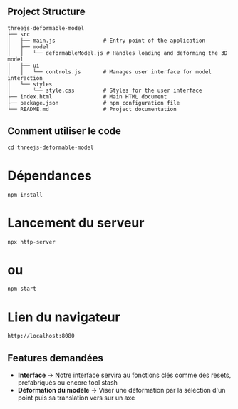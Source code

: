 ## Project Structure

```
threejs-deformable-model
├── src
│   ├── main.js               # Entry point of the application
│   ├── model
│   │   └── deformableModel.js # Handles loading and deforming the 3D model
│   ├── ui
│   │   └── controls.js       # Manages user interface for model interaction
│   └── styles
│       └── style.css         # Styles for the user interface
├── index.html                # Main HTML document
├── package.json              # npm configuration file
└── README.md                 # Project documentation
```

## Comment utiliser le code
   ```
   cd threejs-deformable-model
   ```

# Dépendances
   ```
   npm install
   ```

# Lancement du serveur
   ```
   npx http-server
   ```

   # ou

   ```
   npm start
   ```

# Lien du navigateur
   `http://localhost:8080` 

## Features demandées

- **Interface** -> Notre interface servira au fonctions clés comme des resets, prefabriqués ou encore tool stash
- **Déformation du modèle** -> Viser une déformation par la séléction d'un point puis sa translation vers sur un axe


